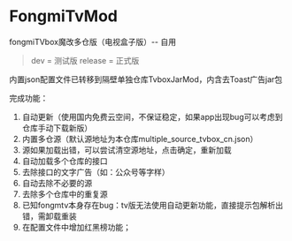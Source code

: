 # FongmiTvMod
fongmiTVbox魔改多仓版（电视盒子版）-- 自用

>dev = 测试版
>release = 正式版

内置json配置文件已转移到隔壁单独仓库TvboxJarMod，内含去Toast广告jar包

完成功能：

1. 自动更新（使用国内免费云空间，不保证稳定，如果app出现bug可以考虑到仓库手动下载新版）
2. 内置多仓源（默认源地址为本仓库multiple_source_tvbox_cn.json）
3. 源如果加载出错，可以尝试清空源地址，点击确定，重新加载
4. 自动加载多个仓库的接口
5. 去除接口的文字广告（如：公众号等字样）
6. 自动去除不必要的源
7. 去除多个仓库中的重复源
8. 已知fongmtv本身存在bug：tv版无法使用自动更新功能，直接提示包解析出错，需卸载重装
9. 在配置文件中增加红黑榜功能；
